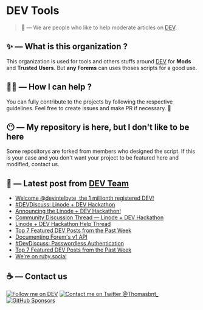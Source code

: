 # DEV Tools

> 🔧 — We are people who like to help moderate articles on [DEV](https://dev.to).

## ✨ — What is this organization ?

This organization is used for tools and others stuffs around [DEV](https://dev.to) for **Mods** and **Trusted Users**. But __any Forems__ can uses thoses scripts for a good use.


## 💪🏼 — How I can help ?

You can fully contribute to the projects by following the respective guidelines. Feel free to create issues and make PR if necessary. 🎉

## 😶 — My repository is here, but I don't like to be here

Some repositorys are forked from members who designed the script. If this is your case and you don't want your project to be featured here and modified, contact us.

## 📝 — Latest post from [DEV Team](https://dev.to/devteam)

<!-- BLOG-POST-LIST:START -->
- [Welcome @devintelbyte, the 1 millionth registered DEV!](https://dev.to/devteam/welcome-devintelbyte-the-1-millionth-registered-dev-381i)
- [#DEVDiscuss: Linode + DEV Hackathon](https://dev.to/devteam/devdiscuss-linode-dev-hackathon-2f85)
- [Announcing the Linode + DEV Hackathon!](https://dev.to/devteam/announcing-the-linode-dev-hackathon-377p)
- [Community Discussion Thread — Linode + DEV Hackathon](https://dev.to/devteam/community-discussion-thread-linode-dev-hackathon-59k1)
- [Linode + DEV Hackathon Help Thread](https://dev.to/devteam/linode-dev-hackathon-help-thread-1cmo)
- [Top 7 Featured DEV Posts from the Past Week](https://dev.to/devteam/top-7-featured-dev-posts-from-the-past-week-4ffi)
- [Documenting Forem&#39;s v1 API](https://dev.to/devteam/documenting-the-forem-v1-api-15ck)
- [#DevDiscuss: Passwordless Authentication](https://dev.to/devteam/live-devdiscuss-passwordless-authentication-13i2)
- [Top 7 Featured DEV Posts from the Past Week](https://dev.to/devteam/top-7-featured-dev-posts-from-the-past-week-2dkd)
- [We&#39;re on ruby.social](https://dev.to/devteam/were-on-rubysocial-1m3n)
<!-- BLOG-POST-LIST:END -->


## ☕ — Contact us

[![Follow me on DEV](https://img.shields.io/badge/dev.to-%2308090A.svg?&style=for-the-badge&logo=dev.to&logoColor=white&alt=devto)](https://dev.to/thomasbnt)
[![Contact me on Twitter @Thomasbnt_](https://img.shields.io/badge/Contact%20me%20on%20Twitter-%231DA1F2.svg?&style=for-the-badge&logo=twitter&logoColor=white&alt=twitter)](https://twitter.com/messages/1142357270-1142357270?text=Hello,%20I%20contact%20you%20from%20devtotools%20&recipient_id=1142357270) [![GitHub Sponsors](https://img.shields.io/badge/Sponsor%20me-%23EA54AE.svg?&style=for-the-badge&logo=github-sponsors&logoColor=white)](https://github.com/sponsors/thomasbnt)


